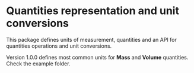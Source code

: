 # Quantities representation and unit conversions

This package defines units of measurement, quantities and an API for quantities operations and unit conversions.

Version 1.0.0 defines most common units for **Mass** and **Volume** quantities. Check the example folder.
